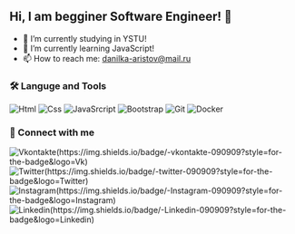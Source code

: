 ## Hi, I am begginer Software Engineer! 👋

- 🔭 I’m currently studying in YSTU!
- 🌱 I’m currently learning JavaScript!
- 📫 How to reach me: danilka-aristov@mail.ru

### 🛠️ Languge and Tools
![Html](https://img.shields.io/badge/-HTML-090909?style=for-the-badge&logo=data:https://nublimr.github.io/img/Language/html5.png)
![Css](https://img.shields.io/badge/-CSS-090909?style=for-the-badge&logo=Css)
![JavaSrcript](https://img.shields.io/badge/-JavaScript-090909?style=for-the-badge&logo=JavaScript&logoColor=E9D54D)
![Bootstrap](https://img.shields.io/badge/-Bootstrap-090909?style=for-the-badge&logo=Bootstrap)
![Git](https://img.shields.io/badge/-Git-090909?style=for-the-badge&logo=Git)
![Docker](https://img.shields.io/badge/-Docker-090909?style=for-the-badge&logo=Docker)

### 🔗 Connect with me
![Vkontakte(https://img.shields.io/badge/-vkontakte-090909?style=for-the-badge&logo=Vk)](https://vk.com/daniilka_aristov)
![Twitter(https://img.shields.io/badge/-twitter-090909?style=for-the-badge&logo=Twitter)](https://twitter.com/Daniel_Aristov2)
![Instagram(https://img.shields.io/badge/-Instagram-090909?style=for-the-badge&logo=Instagram)](https://www.instagram.com/daniil_aristov/)
![Linkedin(https://img.shields.io/badge/-Linkedin-090909?style=for-the-badge&logo=Linkedin)](https://www.linkedin.com/in/daniil-aristov/)

